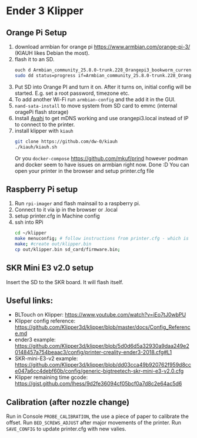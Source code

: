 # Ender 3 Klipper
## Orange Pi Setup
1. download armbian for orange pi https://www.armbian.com/orange-pi-3/ (KIAUH likes Debian the most).
2. flash it to an SD.
    ```bash
    ouch d Armbian_community_25.8.0-trunk.228_Orangepi3_bookworm_current_6.12.30_minimal.img.xz #unpack - yoy can use other software
    sudo dd status=progress if=Armbian_community_25.8.0-trunk.228_Orangepi3_bookworm_current_6.12.30_minimal.img of=/dev/<your disk> # flash to SD
    ```
3. Put SD into Orange PI and turn it on. After it turns on, initial config will be started. E.g. set a root password, timezone etc.
4. To add another Wi-Fi run `armbian-config` and the add it in the GUI.
5. `nand-sata-install` to move system from SD card to emmc (internal oragePi flash storage)
6. Install [Avahi](https://wiki.archlinux.org/title/Avahi) to get mDNS working and use orangepi3.local instead of IP to connect to the printer.
7.  install klipper with `kiauh`
    ```bash
    git clone https://github.com/dw-0/kiauh
    ./kiauh/kiauh.sh
    ```
    Or you `docker-compose` https://github.com/mkuf/prind however podman and docker seem to have issues on armbian right now.
Done :D You can open your printer in the browser and setup printer.cfg file
## Raspberry Pi setup
1. Run `rpi-imager` and flash mainsail to a raspberry pi.
2. Connect to it via ip in the browser or <hostname>.local
3. setup printer.cfg in Machine config
4. ssh into RPi
    ```bash
    cd ~/klipper
    make menuconfig; # follow instructions from printer.cfg - which is based on SKR-mini-E3-v2.0 example from clipper repo
    make; #create out/klipper.bin
    cp out/klipper.bin sd_card/firmware.bin;
    ```
## SKR Mini E3 v2.0 setup
Insert the SD to the SKR board. It will flash itself.

## Useful links:
- BLTouch on Klipper: https://www.youtube.com/watch?v=iEo7tJ0wbPU
- Klipper config reference: https://github.com/Klipper3d/klipper/blob/master/docs/Config_Reference.md
- ender3 example: https://github.com/Klipper3d/klipper/blob/5d0d6d5a32930a9daa249e20148457a754beaac3/config/printer-creality-ender3-2018.cfg#L1
- SKR-mini-E3-v2 example: https://github.com/Klipper3d/klipper/blob/dd03cca49b920762f959d8cce047a6cc4debf60b/config/generic-bigtreetech-skr-mini-e3-v2.0.cfg
- Klipper remaining time gcode: https://gist.github.com/lhess/9d2fe36094cf05bcf0a7d8c2e64ac5d6

## Calibration (after nozzle change)

Run in Console `PROBE_CALIBRATION`, the use a piece of paper to calibrate the offset.
Run `BED_SCREWS_ADJUST` after major movements of the printer.
Run `SAVE_CONFIG` to update printer.cfg with new valies.
